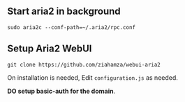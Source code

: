 ## Start aria2 in background

```
sudo aria2c --conf-path=~/.aria2/rpc.conf
```

## Setup Aria2 WebUI

```
git clone https://github.com/ziahamza/webui-aria2
```

On installation is needed, Edit `configuration.js` as needed.

**DO setup basic-auth for the domain**.
